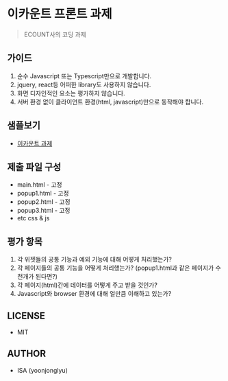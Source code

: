# 이카운트 프론트 과제
> ECOUNT사의 코딩 과제

## 가이드

1. 순수 Javascript 또는 Typescript만으로 개발합니다.
2. jquery, react등 어떠한 library도 사용하지 않습니다.
3. 화면 디자인적인 요소는 평가하지 않습니다.
4. 서버 환경 없이 클라이언트 환경(html, javascript)만으로 동작해야 합니다.

## 샘플보기
- [이카운트 과제](https://yoonjonglyu.github.io/ECOUNT-front-code/main.html "test link")
## 제출 파일 구성

- main.html - 고정
- popup1.html - 고정
- popup2.html - 고정
- popup3.html - 고정
- etc css & js

## 평가 항목

1. 각 위젯들의 공통 기능과 예외 기능에 대해 어떻게 처리했는가?
2. 각 페이지들의 공통 기능을 어떻게 처리했는가? (popup1.html과 같은 페이지가 수천개가 된다면?)
3. 각 페이지(html)간에 데이터를 어떻게 주고 받을 것인가?
4. Javascript와 browser 환경에 대해 얼만큼 이해하고 있는가?

## LICENSE

- MIT

## AUTHOR

- ISA (yoonjonglyu)